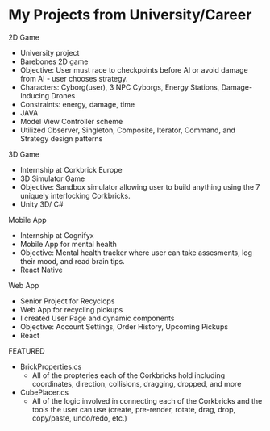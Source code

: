 # My Projects from University/Career

2D Game 
- University project
- Barebones 2D game
- Objective: User must race to checkpoints before AI or avoid damage from AI - user chooses strategy.
- Characters: Cyborg(user), 3 NPC Cyborgs, Energy Stations, Damage-Inducing Drones
- Constraints: energy, damage, time 
- JAVA
- Model View Controller scheme
- Utilized Observer, Singleton, Composite, Iterator, Command, and Strategy design patterns

3D Game
- Internship at Corkbrick Europe
- 3D Simulator Game 
- Objective: Sandbox simulator allowing user to build anything using the 7 uniquely interlocking Corkbricks.
- Unity 3D/ C#

Mobile App
- Internship at Cognifyx
- Mobile App for mental health
- Objective: Mental health tracker where user can take assesments, log their mood, and read brain tips.  
- React Native

Web App
- Senior Project for Recyclops
- Web App for recycling pickups
- I created User Page and dynamic components
- Objective: Account Settings, Order History, Upcoming Pickups
- React

FEATURED
- BrickProperties.cs 
  - All of the propteries each of the Corkbricks hold including coordinates, direction, collisions, dragging, dropped, and more                 
- CubePlacer.cs
  - All of the logic involved in connecting each of the Corkbricks and the tools the user can use (create, pre-render, rotate, drag, drop, copy/paste, undo/redo, etc.)   
